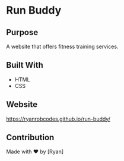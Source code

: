 # Run Buddy

## Purpose
A website that offers fitness training services.

## Built With
* HTML
* CSS

## Website
https://ryanrobcodes.github.io/run-buddy/
## Contribution
Made with ❤️ by [Ryan]
